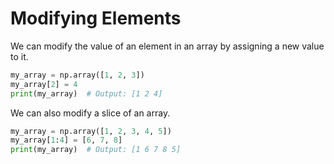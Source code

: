 # Modifying Elements

We can modify the value of an element in an array by assigning a new value to it.

```python
my_array = np.array([1, 2, 3])
my_array[2] = 4
print(my_array)  # Output: [1 2 4]
```

We can also modify a slice of an array.

```python
my_array = np.array([1, 2, 3, 4, 5])
my_array[1:4] = [6, 7, 8]
print(my_array)  # Output: [1 6 7 8 5]
```

